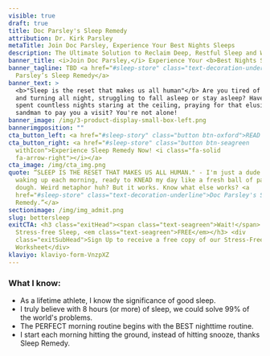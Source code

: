 ```yaml
---
visible: true
draft: true
title: Doc Parsley's Sleep Remedy
attribution: Dr. Kirk Parsley
metaTitle: Join Doc Parsley, Experience Your Best Nights Sleeps
description: The Ultimate Solution to Reclaim Deep, Restful Sleep and Wake Up Energized!!
banner_title: <i>Join Doc Parsley,</i> Experience Your <b>Best Nights Sleep</b>
banner_tagline: TBD <a href="#sleep-store" class="text-decoration-underline">Doc
  Parsley’s Sleep Remedy</a>
banner_text: >
  <b>"Sleep is the reset that makes us all human"</b> Are you tired of tossing
  and turning all night, struggling to fall asleep or stay asleep? Have you
  spent countless nights staring at the ceiling, praying for that elusive
  sandman to pay you a visit? You're not alone!
banner_image: /img/3-product-display-small-box-left.png
bannerimgposition: ""
cta_button_left: <a href="#sleep-story" class="button btn-oxford">READ DOC’S SLEEP STORY</a>
cta_button_right: <a href="#sleep-store" class="button btn-seagreen
  withIcon">Experience Sleep Remedy Now! <i class="fa-solid
  fa-arrow-right"></i></a>
cta_image: /img/cta_img.png
quote: “SLEEP IS THE RESET THAT MAKES US ALL HUMAN." - I'm just a dude who loves
  waking up each morning, ready to KNEAD my day like a fresh ball of pasta
  dough. Weird metaphor huh? But it works. Know what else works? <a
  href="#sleep-store" class="text-decoration-underline">Doc Parsley's Sleep
  Remedy.”</a>
sectionimage: /img/img_admit.png
slug: bettersleep
exitCTA: <h3 class="exitHead"><span class="text-seagreen">Wait!</span> Get
  Stress-free Sleep, <em class="text-seagreen">FREE</em></h3> <div
  class="exitSubHead">Sign Up to receive a free copy of our Stress-Free Sleep
  Worksheet</div>
klaviyo: klaviyo-form-VnzpXZ
---
```


### What I know:

- As a lifetime athlete, I know the significance of good sleep.
- I truly believe with 8 hours (or more) of sleep, we could solve 99% of the world's problems.
- The PERFECT morning routine begins with the BEST nighttime routine.
- I start each morning hitting the ground, instead of hitting snooze, thanks Sleep Remedy.

